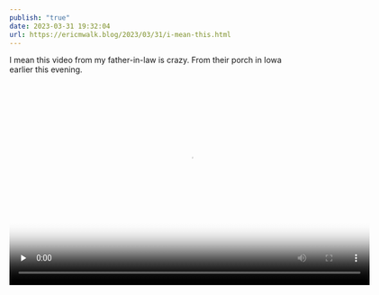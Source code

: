 ```yaml
---
publish: "true"
date: 2023-03-31 19:32:04
url: https://ericmwalk.blog/2023/03/31/i-mean-this.html
---
```

I mean this video from my father-in-law is crazy. From their porch in Iowa earlier this evening.

<video controls="controls" playsinline="playsinline" src="https://ericmwalk.blog/uploads/2023/da9ae78441.mov" width="640" height="360" poster="https://ericmwalk.blog/uploads/2023/8a384314c8.png" preload="none"></video>